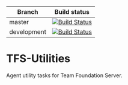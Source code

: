 |Branch|Build status|
|----------|---------------|
|master|[![Build Status](https://travis-ci.org/Liteolika/TFS-Utilities.svg?branch=master)](https://travis-ci.org/Liteolika/TFS-Utilities)|
|development|[![Build Status](https://travis-ci.org/Liteolika/TFS-Utilities.svg?branch=development)](https://travis-ci.org/Liteolika/TFS-Utilities)|

# TFS-Utilities
Agent utility tasks for Team Foundation Server.

